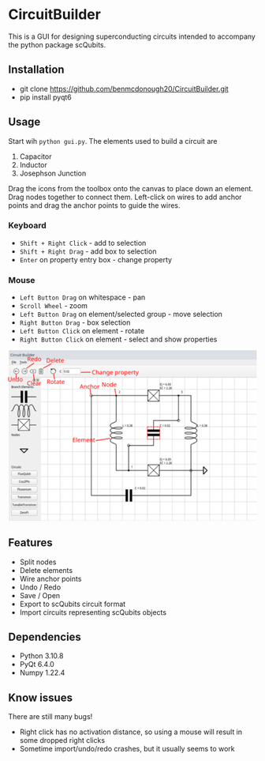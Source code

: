 # CircuitBuilder
This is a GUI for designing superconducting circuits intended to accompany the python package scQubits.

## Installation
* git clone https://github.com/benmcdonough20/CircuitBuilder.git
* pip install pyqt6

## Usage
Start wih `python gui.py`. The elements used to build a circuit are
1) Capacitor
2) Inductor
3) Josephson Junction

Drag the icons from the toolbox onto the canvas to place down an element. Drag nodes together to connect them. Left-click on wires to add anchor points and drag 
the anchor points to guide the wires.

### Keyboard
* `Shift + Right Click` - add to selection
* `Shift + Right Drag` - add box to selection
* `Enter` on property entry box - change property

### Mouse
* `Left Button Drag` on whitespace - pan
* `Scroll Wheel` - zoom
* `Left Button Drag` on element/selected group - move selection
* `Right Button Drag` - box selection
* `Left Button Click` on element - rotate
* `Right Button Click` on element - select and show properties

![Screenshot indicating usage](./screenshot.png "screenshot")

## Features
* Split nodes
* Delete elements
* Wire anchor points
* Undo / Redo
* Save / Open
* Export to scQubits circuit format
* Import circuits representing scQubits objects

## Dependencies
* Python 3.10.8
* PyQt 6.4.0
* Numpy 1.22.4

## Know issues
There are still many bugs!
* Right click has no activation distance, so using a mouse will result in some dropped right clicks
* Sometime import/undo/redo crashes, but it usually seems to work 

